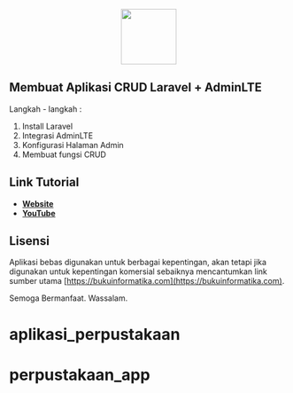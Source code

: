 <p align="center"><a href="https://bukuinformatika.com" target="_blank"><img src="https://bukuinformatika.com/wp-content/uploads/2021/02/icon.png" width="100"></a></p>


## Membuat Aplikasi CRUD Laravel + AdminLTE

Langkah - langkah : 

1. Install Laravel 
2. Integrasi AdminLTE
3. Konfigurasi Halaman Admin 
4. Membuat fungsi CRUD

## Link Tutorial

- **[Website](https://bukuinformatika.com/membuat-aplikasi-crud-laravel-adminlte/)**
- **[YouTube](https://www.youtube.com/watch?v=UKIinMvcZ54)**


## Lisensi

Aplikasi bebas digunakan untuk berbagai kepentingan, akan tetapi jika digunakan untuk kepentingan komersial sebaiknya mencantumkan link sumber utama [https://bukuinformatika.com](https://bukuinformatika.com).

Semoga Bermanfaat. Wassalam.
# aplikasi_perpustakaan
# perpustakaan_app
